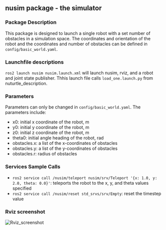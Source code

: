 ## nusim package - the simulator

### Package Description
This package is designed to launch a single robot with a set number of obstacles in a simulation space. The coordinates and orientation of the robot and the coordinates and number of obstacles can be defined in `config/basic_world.yaml`.

### Launchfile descriptions
`ros2 launch nusim nusim.launch.xml` will launch nusim, rviz, and a robot and joint state publisher. Thhis launch file calls `load_one.launch.py` from nuturtle_description.

### Parameters
Parameters can only be changed in `config/basic_world.yaml`. The parameters include:

- x0: initial x coordinate of the robot, m
- y0: initial y coordinate of the robot, m
- z0: initial z coordinate of the robot, m
- theta0: initial angle heading of the robot, rad
- obstacles.x: a list of the x-coordinates of obstacles
- obstacles.y: a list of the y-coordinates of obstacles
- obstacles.r: radius of obstacles

### Services Sample Calls 
- `ros2 service call /nusim/teleport nusim/srv/Teleport '{x: 1.0, y: 2.0, theta: 0.0}'`: teleports the robot to the x, y, and theta values specified
- `ros2 service call /nusim/reset std_srvs/srv/Empty`: reset the timestep value

### Rviz screenshot
![Rviz_screenshot](https://github.com/ME495-Navigation/nuturtle-Agaggar/blob/hw1/TaskC/nusim/images/nusim1.png?raw=true)